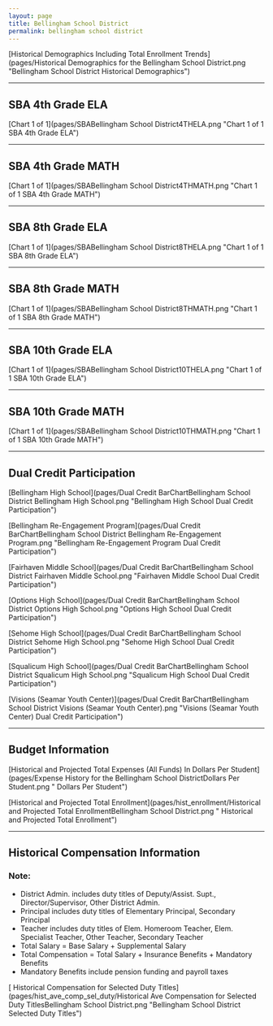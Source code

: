 ```yaml
---
layout: page
title: Bellingham School District
permalink: bellingham school district
---
```



[Historical Demographics Including Total Enrollment Trends](pages/Historical Demographics for the Bellingham School District.png "Bellingham School District Historical Demographics")

___

## SBA 4th Grade ELA

[Chart 1 of 1](pages/SBABellingham School District4THELA.png "Chart 1 of 1 SBA 4th Grade ELA")


___

## SBA 4th Grade MATH

[Chart 1 of 1](pages/SBABellingham School District4THMATH.png "Chart 1 of 1 SBA 4th Grade MATH")


___

## SBA 8th Grade ELA

[Chart 1 of 1](pages/SBABellingham School District8THELA.png "Chart 1 of 1 SBA 8th Grade ELA")


___

## SBA 8th Grade MATH

[Chart 1 of 1](pages/SBABellingham School District8THMATH.png "Chart 1 of 1 SBA 8th Grade MATH")


___

## SBA 10th Grade ELA

[Chart 1 of 1](pages/SBABellingham School District10THELA.png "Chart 1 of 1 SBA 10th Grade ELA")


___

## SBA 10th Grade MATH

[Chart 1 of 1](pages/SBABellingham School District10THMATH.png "Chart 1 of 1 SBA 10th Grade MATH")


___

## Dual Credit Participation

[Bellingham High School](pages/Dual Credit BarChartBellingham School District Bellingham High School.png "Bellingham High School Dual Credit Participation")

[Bellingham Re-Engagement Program](pages/Dual Credit BarChartBellingham School District Bellingham Re-Engagement Program.png "Bellingham Re-Engagement Program Dual Credit Participation")

[Fairhaven Middle School](pages/Dual Credit BarChartBellingham School District Fairhaven Middle School.png "Fairhaven Middle School Dual Credit Participation")

[Options High School](pages/Dual Credit BarChartBellingham School District Options High School.png "Options High School Dual Credit Participation")

[Sehome High School](pages/Dual Credit BarChartBellingham School District Sehome High School.png "Sehome High School Dual Credit Participation")

[Squalicum High School](pages/Dual Credit BarChartBellingham School District Squalicum High School.png "Squalicum High School Dual Credit Participation")

[Visions (Seamar Youth Center)](pages/Dual Credit BarChartBellingham School District Visions (Seamar Youth Center).png "Visions (Seamar Youth Center) Dual Credit Participation")


___

## Budget Information

[Historical and Projected Total Expenses (All Funds) In Dollars Per Student](pages/Expense History for the Bellingham School DistrictDollars Per Student.png " Dollars Per Student")

[Historical and Projected Total Enrollment](pages/hist_enrollment/Historical and Projected Total EnrollmentBellingham School District.png " Historical and Projected Total Enrollment")


___

## Historical Compensation Information
### Note:
- District Admin. includes duty titles of Deputy/Assist. Supt., Director/Supervisor, Other District Admin.
- Principal includes duty titles of Elementary Principal, Secondary Principal
- Teacher includes duty titles of Elem. Homeroom Teacher, Elem. Specialist Teacher, Other Teacher, Secondary Teacher
- Total Salary = Base Salary + Supplemental Salary
- Total Compensation = Total Salary + Insurance Benefits + Mandatory Benefits
- Mandatory Benefits include pension funding and payroll taxes

[ Historical Compensation for Selected Duty Titles](pages/hist_ave_comp_sel_duty/Historical Ave Compensation for Selected Duty TitlesBellingham School District.png "Bellingham School District Selected Duty Titles")

